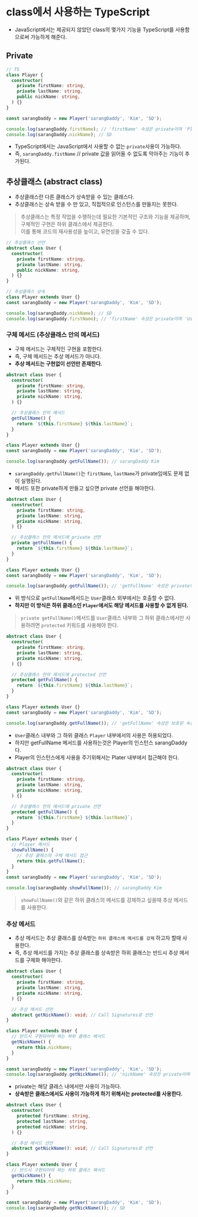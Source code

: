 # class에서 사용하는 TypeScript

- JavaScript에서는 제공되지 않았던 class의 몇가지 기능을 TypeScript를 사용함으로써 가능하게 해준다.

## Private

```ts
// TS
class Player {
  constructor(
    private firstName: string,
    private lastName: string,
    public nickName: string,
  ) {}
}

const sarangDaddy = new Player('sarangDaddy', 'Kim', 'SD');

console.log(sarangDaddy.firstName); // 'firstName' 속성은 private이며 'Player' 클래스 내에서만 액세스할 수 있습니다.
console.log(sarangDaddy.nickName); // SD
```

- TypeScript에서는 JavaScript에서 사용할 수 없는 `private`사용이 가능하다.
- 즉, `sarangDaddy.fistName` // private 값을 읽어올 수 없도록 막아주는 기능이 추가된다.

## 추상클래스 (abstract class)

- 추상클래스란 다른 클래스가 상속받을 수 있는 클래스다.
- 추상클래스는 상속 받을 수 만 있고, 직접적으로 인스턴스를 만들지는 못한다.

> 추상클래스는 특정 작업을 수행하는데 필요한 기본적인 구조와 기능을 제공하며,  
> 구체적인 구현은 하위 클래스에서 제공한다.  
> 이를 통해 코드의 재사용성을 높이고, 유연성을 갖출 수 있다.

```ts
// 추상클래스 선언
abstract class User {
  constructor(
    private firstName: string,
    private lastName: string,
    public nickName: string,
  ) {}
}

// 추상클래스 상속
class Player extends User {}
const sarangDaddy = new Player('sarangDaddy', 'Kim', 'SD');

console.log(sarangDaddy.nickName); // SD
console.log(sarangDaddy.firstName); // 'firstName' 속성은 private이며 'User' 클래스 내에서만 액세스할 수 있습니다.
```

### 구체 메서드 (추상클래스 안의 메서드)

- 구체 메서드는 구체적인 구현을 포함한다.
- 즉, 구체 메서드는 추상 메서드가 아니다.
- **추상 메서드는 구현없이 선언만 존재한다.**

```ts
abstract class User {
  constructor(
    private firstName: string,
    private lastName: string,
    private nickName: string,
  ) {}

  // 추상클래스 안의 메서드
  getFullName() {
    return `${this.firstName} ${this.lastName}`;
  }
}

class Player extends User {}
const sarangDaddy = new Player('sarangDaddy', 'Kim', 'SD');

console.log(sarangDaddy.getFullName()); // sarangDaddy Kim
```

- `sarangDaddy.getFullName()`는 `firstName`, `lastName`가 private임에도 문제 없이 실행된다.
- 메서드 또한 private하게 만들고 싶으면 private 선언을 해야한다.

```ts
abstract class User {
  constructor(
    private firstName: string,
    private lastName: string,
    private nickName: string,
  ) {}

  // 추상클래스 안의 메서드에 private 선언
  private getFullName() {
    return `${this.firstName} ${this.lastName}`;
  }
}

class Player extends User {}
const sarangDaddy = new Player('sarangDaddy', 'Kim', 'SD');

console.log(sarangDaddy.getFullName()); // 'getFullName' 속성은 private이며 'User' 클래스 내에서만 액세스할 수 있습니다.
```

- 위 방식으로 `getFullName`메서드는 `User`클래스 외부에서는 호출할 수 없다.
- **하지만 이 방식은 하위 클래스인 `Player`에서도 해당 메서드를 사용할 수 없게 된다.**

> `private getFullName()`메서드를 `User`클래스 내부와 그 하위 클래스에서만 사용하려면 `protected` 키워드를 사용해야 한다.

```ts
abstract class User {
  constructor(
    private firstName: string,
    private lastName: string,
    private nickName: string,
  ) {}

  // 추상클래스 안의 메서드에 protected 선언
  protected getFullName() {
    return `${this.firstName} ${this.lastName}`;
  }
}

class Player extends User {}
const sarangDaddy = new Player('sarangDaddy', 'Kim', 'SD');

console.log(sarangDaddy.getFullName()); // 'getFullName' 속성은 보호된 속성이며 'User' 클래스 및 해당 하위 클래스 내에서만 액세스할 수 있습니다.
```

- `User`클래스 내부와 그 하위 클래스 `Player` 내부에서의 사용은 허용되었다.
- 하지만 getFullName 메서드를 사용하는것은 Player의 인스턴스 sarangDaddy다.
- Player의 인스턴스에게 사용을 주기위해서는 Plater 내부에서 접근해야 한다.

```ts
abstract class User {
  constructor(
    private firstName: string,
    private lastName: string,
    private nickName: string,
  ) {}

  // 추상클래스 안의 메서드에 private 선언
  protected getFullName() {
    return `${this.firstName} ${this.lastName}`;
  }
}

class Player extends User {
  // Player 메서드
  showFullName() {
    // 추상 클래스의 구체 메서드 접근
    return this.getFullName();
  }
}
const sarangDaddy = new Player('sarangDaddy', 'Kim', 'SD');

console.log(sarangDaddy.showFullName()); // sarangDaddy Kim
```

> `showFullName()`와 같은 하위 클래스의 메서드를 강제하고 싶을때 추상 메서드를 사용한다.

### 추상 메서드

- 추상 메서드는 추상 클래스를 상속받는 `하위 클래스에 메서드를 강제` 하고자 할때 사용한다.
- 즉, 추상 메서드를 가지는 추상 클래스를 상속받은 하위 클래스는 반드시 추상 메서드를 구체화 해야한다.

```ts
abstract class User {
  constructor(
    private firstName: string,
    private lastName: string,
    private nickName: string,
  ) {}

  // 추상 메서드 선언
  abstract getNickName(): void; // Call Signatures로 선언
}

class Player extends User {
  // 반드시 구현되어야 하는 하위 클래스 메서드
  getNickName() {
    return this.nickName;
  }
}

const sarangDaddy = new Player('sarangDaddy', 'Kim', 'SD');
console.log(sarangDaddy.getNickName()); // 'nickName' 속성은 private이며 'User' 클래스 내에서만 액세스할 수 있습니다.
```

- private는 해당 클래스 내에서만 사용이 가능하다.
- **상속받은 클래스에서도 사용이 가능하게 하기 위해서는 protected를 사용한다.**

```ts
abstract class User {
  constructor(
    protected firstName: string,
    protected lastName: string,
    protected nickName: string,
  ) {}

  // 추상 메서드 선언
  abstract getNickName(): void; // Call Signatures로 선언
}

class Player extends User {
  // 반드시 구현되어야 하는 하위 클래스 메서드
  getNickName() {
    return this.nickName;
  }
}

const sarangDaddy = new Player('sarangDaddy', 'Kim', 'SD');
console.log(sarangDaddy.getNickName()); // SD
```
